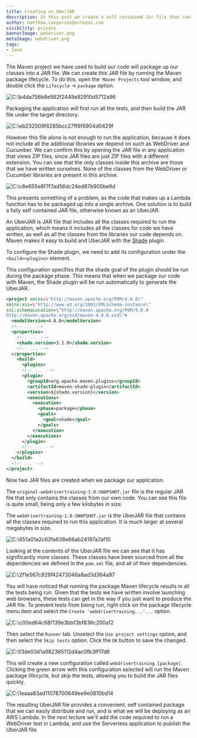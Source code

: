 ```yaml
---
title: Creating an UberJAR
description: In this post we create a self contained Jar file that can be deployed to AWS Lambda
author: matthew.casperson@octopus.com
visibility: private
bannerImage: webdriver.png
metaImage: webdriver.png
tags:
- Java
---
```


The Maven project we have used to build our code will package up our classes into a JAR file. We can create this JAR file by running the Maven package lifecycle. To do this, open the` Maven Projects` tool window, and double click the `Lifecycle` → `package` option.

![C:\\b4da756b8e562f2449a92910d5712a96](image1.png "width=500")

Packaging the application will first run all the tests, and then build the JAR file under the target directory.

![C:\\eb232509f6285bcc27ff6f6904d0429f](image2.png "width=500")

However this file alone is not enough to run the application, because it does not include all the additional libraries we depend on such as WebDriver and Cucumber. We can confirm this by opening the JAR file in any application that views ZIP files, since JAR files are just ZIP files with a different extension. You can see that the only classes inside this archive are those that we have written ourselves. None of the classes from the WebDriver or Cucumber libraries are present in this archive.

![C:\\c8e655e8f7f7ad56dc24ed87b905be9d](image3.png "width=500")

This presents something of a problem, as the code that makes up a Lambda function has to be packaged up into a single archive. One solution is to build a fully self contained JAR file, otherwise known as an UberJAR.

An UberJAR is JAR file that includes all the classes required to run the application, which means it includes all the classes for code we have written, as well as all the classes from the libraries our code depends on. Maven makes it easy to build and UberJAR with the [Shade](https://maven.apache.org/plugins/maven-shade-plugin/) plugin.

To configure the Shade plugin, we need to add its configuration under the `<build><plugins>` element.

This configuration specifies that the shade goal of the plugin should be run during the package phase. This means that when we package our code with Maven, the Shade plugin will be run automatically to generate the UberJAR.

```xml
<project xmlns=\"http://maven.apache.org/POM/4.0.0\"
xmlns:xsi=\"http://www.w3.org/2001/XMLSchema-instance\"
xsi:schemaLocation=\"http://maven.apache.org/POM/4.0.0
http://maven.apache.org/xsd/maven-4.0.0.xsd\">
  <modelVersion>4.0.0</modelVersion>
  <!-- ... -->
  <properties>
    <!-- ... -->
    <shade.version>3.1.0</shade.version>
    <!-- ... -->
  </properties>
    <build>
      <plugins>
      <!-- ... -->
      <plugin>
        <groupId>org.apache.maven.plugins</groupId>
        <artifactId>maven-shade-plugin</artifactId>
        <version>${shade.version}</version>
        <executions>
          <execution>
            <phase>package</phase>
            <goals>
              <goal>shade</goal>
            </goals>
          </execution>
        </executions>
      </plugin>
      <!-- ... -->
    </plugins>
  </build>
  <!-- ... -->
</project>
```

Now two JAR files are created when we package our application.

The `original-webdrivertraining-1.0-SNAPSHOT.jar` file is the regular JAR file that only contains the classes from our own code. You can see this file is quite small, being only a few kilobytes in size.

The `webdrivertraining-1.0-SNAPSHOT.jar` is the UberJAR file that contains all the classes required to run this application. It is much larger at several megabytes in size.

![C:\\651a01a2c62fa638e66ab24197a7af10](image4.png "width=500")

Looking at the contents of the UberJAR file we can see that it has significantly more classes. These classes have been sourced from all the dependencies we defined in the `pom.xml` file, and all of their dependencies.

![C:\\2f1e567c929f42473046a8ad3d364a97](image5.png "width=500")

You will have noticed that running the package Maven lifecycle results in all the tests being run. Given that the tests we have written involve launching web browsers, these tests can get in the way if you just want to produce the JAR file. To prevent tests from being run, right click on the package lifecycle menu item and select the `Create
'webdrivertraining...'...` option.

![C:\\c00ed64c68f139e3bbf3bf836c200a12](image6.png "width=500")

Then select the `Runner` tab. Unselect the `Use project settings` option, and then select the `Skip tests` option. Click the `OK` button to save the changed.

![C:\\f3de0341a982365112d4ac0fb3ff17d8](image7.png "width=500")

This will create a new configuration called `webdrivertraining [package]`. Clicking the green arrow with this configuration selected will run the Maven package lifecycle, but skip the tests, allowing you to build the JAR files quickly.

![C:\\1eaaa83ad11078700649ee9e0810bd14](image8.png "width=500")

The resulting UberJAR file provides a convenient, self contained package that we can easily distribute and run, and is what we will be deploying as an AWS Lambda. In the next lecture we'll add the code required to run a WebDriver test in Lambda, and use the Serverless application to publish the UberJAR file.
